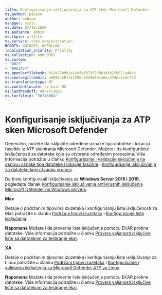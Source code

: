 ```yaml
---
title: Konfigurisanje isključivanja za ATP sken Microsoft Defender
ms.author: pebaum
author: pebaum
manager: scotv
ms.date: 07/16/2020
ms.audience: Admin
ms.topic: article
ms.service: o365-administration
ROBOTS: NOINDEX, NOFOLLOW
localization_priority: Priority
ms.collection: Adm_O365
ms.custom:
- "6027"
- "9001464"
ms.openlocfilehash: 912e77b9b1a149fef373f2d0814fb2f0671a48c6
ms.sourcegitcommit: c6692ce0fa1358ec3529e59ca0ecdfdea4cdc759
ms.translationtype: MT
ms.contentlocale: sr-Latn-RS
ms.lasthandoff: 09/14/2020
ms.locfileid: "50713904"
---
```

# <a name="configuring-exclusions-for-microsoft-defender-atp-scan"></a>Konfigurisanje isključivanja za ATP sken Microsoft Defender

Generalno, možete da isključite određene oznake tipa datoteke i lokacija fascikle iz ATP skeniranja Microsoft Defender. Možete i da konfigurišete isključenosti za datoteke koje su otvorene određenim procesima. Više informacija potražite u članku [Konfigurisanje i validacije isključenja na osnovu oznake tipa datoteke i lokacije fascikle](https://docs.microsoft.com/windows/security/threat-protection/microsoft-defender-antivirus/configure-extension-file-exclusions-microsoft-defender-antivirus) i [Konfigurisanje isključivanja za datoteke koje otvaraju procesi](https://docs.microsoft.com/windows/security/threat-protection/microsoft-defender-antivirus/configure-process-opened-file-exclusions-microsoft-defender-antivirus) .

Da biste konfigurisali isključivanja za  **Windows Server 2016 i 2019**, pogledajte članak [Konfigurisanje isključivanja antivirusnih isključenja Microsoft Defender na Windows serveru](https://docs.microsoft.com/windows/security/threat-protection/microsoft-defender-antivirus/configure-server-exclusions-microsoft-defender-antivirus).

**Mac**

Detalje o podržanim tipovima izuzetaka i konfigurisanju liste isključenosti za Mac potražite u članku [Podržani tipovi izuzetaka](https://docs.microsoft.com/windows/security/threat-protection/microsoft-defender-atp/mac-exclusions#supported-exclusion-types) i [Konfigurisanje liste isključenja](https://docs.microsoft.com/windows/security/threat-protection/microsoft-defender-atp/mac-exclusions#how-to-configure-the-list-of-exclusions).

**Napomena** Možete i da proverite liste isključenja pomoću EKAR probne datoteke. Više informacija potražite u članku [Provera valjanosti isključive liste sa datotekom za testiranje ekar](https://docs.microsoft.com/windows/security/threat-protection/microsoft-defender-atp/mac-exclusions#validate-exclusions-lists-with-the-eicar-test-file). 

**XA**

Detalje o podržanim tipovima izuzetaka i konfigurisanju liste isključivanja za Linux potražite u članku [Podržani tipovi izuzetaka](https://docs.microsoft.com/windows/security/threat-protection/microsoft-defender-atp/linux-exclusions#supported-exclusion-types) i [Konfigurisanje i validacija isključenja za Microsoft Defender ATP za Linux](https://docs.microsoft.com/windows/security/threat-protection/microsoft-defender-atp/linux-exclusions).

**Napomena** Možete i da proverite liste isključenja pomoću EKAR probne datoteke. Više informacija potražite u članku [Provera valjanosti isključive liste sa datotekom za testiranje ekar](https://docs.microsoft.com/windows/security/threat-protection/microsoft-defender-atp/linux-exclusions#validate-exclusions-lists-with-the-eicar-test-file). 